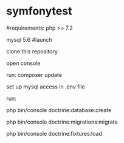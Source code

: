 # symfonytest

#requirements:
php >= 7.2

mysql 5.6
#launch

clone this repository

open console 

run: composer update

set up mysql access in .env file

run:

php bin/console doctrine:database:create

php bin/console doctrine:migrations:migrate

php bin/console doctrine:fixtures:load
